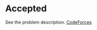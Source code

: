 # Accepted

See the problem description. [CodeForces][1]

[1]: <https://codeforces.com/problemset/problem/1/Accepted> "Problem Webpage"
